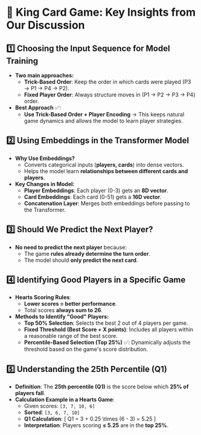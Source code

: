 # 🚀 King Card Game: Key Insights from Our Discussion

## 1️⃣ Choosing the Input Sequence for Model Training
- **Two main approaches:**
  - **Trick-Based Order**: Keep the order in which cards were played (P3 → P1 → P4 → P2).
  - **Fixed Player Order**: Always structure moves in (P1 → P2 → P3 → P4) order.
- **Best Approach** ✅:  
  - **Use Trick-Based Order + Player Encoding** → This keeps natural game dynamics and allows the model to learn player strategies.

## 2️⃣ Using Embeddings in the Transformer Model
- **Why Use Embeddings?**
  - Converts categorical inputs (**players, cards**) into dense vectors.
  - Helps the model learn **relationships between different cards and players**.
- **Key Changes in Model:**
  - **Player Embeddings**: Each player (0-3) gets an **8D vector**.
  - **Card Embeddings**: Each card (0-51) gets a **16D vector**.
  - **Concatenation Layer**: Merges both embeddings before passing to the Transformer.

## 3️⃣ Should We Predict the Next Player?
- **No need to predict the next player** because:
  - The game **rules already determine the turn order**.
  - The model should **only predict the next card**.

## 4️⃣ Identifying Good Players in a Specific Game
- **Hearts Scoring Rules**:  
  - **Lower scores = better performance**.
  - Total scores **always sum to 26**.
- **Methods to Identify "Good" Players:**
  - **Top 50% Selection**: Selects the best 2 out of 4 players per game.
  - **Fixed Threshold (Best Score + X points)**: Includes all players within a reasonable range of the best score.
  - **Percentile-Based Selection (Top 25%)** ✅: Dynamically adjusts the threshold based on the game's score distribution.

## 5️⃣ Understanding the 25th Percentile (Q1)
- **Definition**: The **25th percentile (Q1)** is the score below which **25% of players fall**.
- **Calculation Example in a Hearts Game**:
  - Given scores: `[3, 7, 10, 6]`
  - **Sorted**: `[3, 6, 7, 10]`
  - **Q1 Calculation**:
    \[
    Q1 = 3 + 0.25 \times (6 - 3) = 5.25
    \]
  - **Interpretation**: Players scoring **≤ 5.25** are in the **top 25%**.
